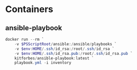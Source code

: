 # Containers

## ansible-playbook

```powershell
docker run --rm `
    -v $PSScriptRoot/ansible:/ansible/playbooks `
    -v $env:HOME/.ssh/id_rsa:/root/.ssh/id_rsa `
    -v $env:HOME/.ssh/id_rsa.pub:/root/.ssh/id_rsa.pub `
    kitforbes/ansible-playbook:latest `
    playbook.yml -i inventory
```
